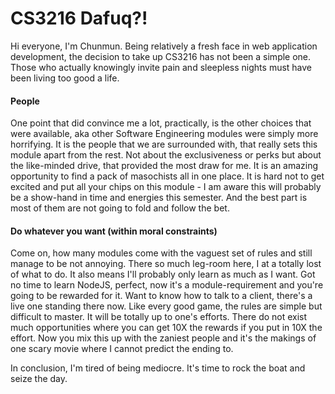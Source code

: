 CS3216 Dafuq?!
==

Hi everyone, I'm Chunmun. Being relatively a fresh face in web application development, the decision to take up CS3216 has not been a simple one. Those who actually knowingly invite pain and sleepless nights must have been living too good a life.

#### People

One point that did convince me a lot, practically, is the other choices that were available, aka other Software Engineering modules were simply more horrifying. It is the people that we are surrounded with, that really sets this module apart from the rest. Not about the exclusiveness or perks but about the like-minded drive, that provided the most draw for me. It is an amazing opportunity to find a pack of masochists all in one place. It is hard not to get excited and put all your chips on this module - I am aware this will probably be a show-hand in time and energies this semester. And the best part is most of them are not going to fold and follow the bet.

#### Do whatever you want (within moral constraints)

Come on, how many modules come with the vaguest set of rules and still manage to be not annoying. There so much leg-room here, I at a totally lost of what to do. It also means I'll probably only learn as much as I want. Got no time to learn NodeJS, perfect, now it's a module-requirement and you're going to be rewarded for it. Want to know how to talk to a client, there's a live one standing there now. Like every good game, the rules are simple but difficult to master. It will be totally up to one's efforts. There do not exist much opportunities where you can get 10X the rewards if you put in 10X the effort. Now you mix this up with the zaniest people and it's the makings of one scary movie where I cannot predict the ending to.

In conclusion, I'm tired of being mediocre. It's time to rock the boat and seize the day. 
